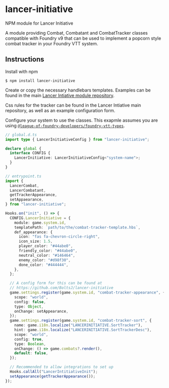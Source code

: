 # lancer-initiative

NPM module for Lancer Initiative

A module providing Combat, Combatant and CombatTracker classes compatible with Foundry v9 that can be used to implement a popcorn style combat tracker in your Foundry VTT system.

## Instructions

Install with npm

```
$ npm install lancer-initiative
```

Create or copy the necessary handlebars templates. Examples can be found in the main [Lancer Intiative module repository](https://github.com/BoltsJ/lancer-initiative/tree/default/public/templates).

Css rules for the tracker can be found in the Lancer Intiative main repository, as well as an example configuration form.

Configure your system to use the classes. This exapmle assumes you are using [`@league-of-foundry-developers/foundry-vtt-types`](https://github.com/League-of-Foundry-Developers/foundry-vtt-types).

```typescript
// global.d.ts
import type { LancerInitiativeConfig } from "lancer-initiative";

declare global {
  interface CONFIG {
    LancerInitiative: LancerInitiativeConfig<"system-name">;
  }
}

// entrypoint.ts
import {
  LancerCombat,
  LancerCombatant,
  getTrackerAppearance,
  setAppaearance,
} from "lancer-initiative";

Hooks.on("init", () => {
  CONFIG.LancerInitiative = {
    module: game.system.id,
    templatePath: `path/to/the/combat-tracker-template.hbs`,
    def_appearance: {
      icon: "fas fa-chevron-circle-right",
      icon_size: 1.5,
      player_color: "#44abe0",
      friendly_color: "#44abe0",
      neutral_color: "#146464",
      enemy_color: "#d98f30",
      done_color: "#444444",
    },
  };

  // A config form for this can be found at
  // https://github.com/BoltsJ/lancer-initiative
  game.settings.register(game.system.id, "combat-tracker-appearance", {
    scope: "world",
    config: false,
    type: Object,
    onChange: setAppearance,
  });
  game.settings.register(game.system.id, "combat-tracker-sort", {
    name: game.i18n.localize("LANCERINITIATIVE.SortTracker"),
    hint: game.i18n.localize("LANCERINITIATIVE.SortTrackerDesc"),
    scope: "world",
    config: true,
    type: Boolean,
    onChange: () => game.combats?.render(),
    default: false,
  });

  // Recommended to allow integrations to set up
  Hooks.callAll("LancerIntitiativeInit");
  setAppearance(getTrackerAppearance());
});
```
